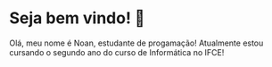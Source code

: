 <h1>Seja bem vindo! 👋</h1>
<p>Olá, meu nome é Noan, estudante de progamação! Atualmente estou cursando o segundo ano do curso de Informática no IFCE!</p>
